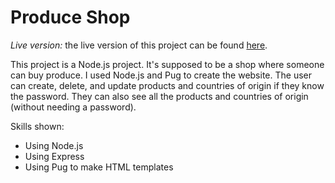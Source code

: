 # Produce Shop

*Live version:* the live version of this project can be found [here](https://produce-shop.onrender.com/store).

This project is a Node.js project. It's supposed to be a shop where someone can buy produce. I used Node.js and Pug to create the website.
The user can create, delete, and update products and countries of origin if they know the password. They can also see all the products and countries of origin (without needing a password).

Skills shown:
- Using Node.js 
- Using Express 
- Using Pug to make HTML templates
